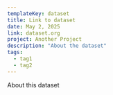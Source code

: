 ```yaml
---
templateKey: dataset
title: Link to dataset
date: May 2, 2025
link: dataset.org
project: Another Project
description: "About the dataset"
tags:
  - tag1
  - tag2
---
```

About this dataset